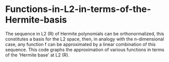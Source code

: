 # Functions-in-L2-in-terms-of-the-Hermite-basis
 The sequence in L2 (R) of Hermite polynomials can be orthonormalized, this constitutes a basis for the L2 space, then, in analogy with the n-dimensional case, any function f can be approximated by a linear combination of this sequence. This code graphs the approximation of various functions in terms of the 'Hermite base' at L2 (R).
